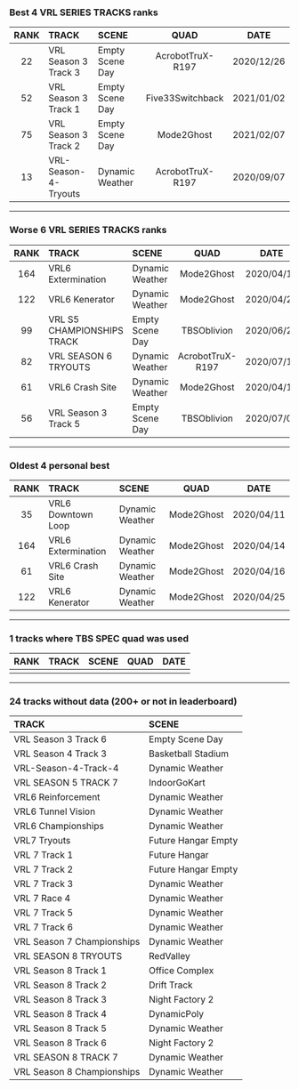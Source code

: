 ### Best 4 VRL SERIES TRACKS ranks
|RANK|TRACK|SCENE|QUAD|DATE|
|:---:|:---|:---|:---:|:---:|
|22|VRL Season 3 Track 3|Empty Scene Day|AcrobotTruX-R197|2020/12/26|
|52|VRL Season 3 Track 1|Empty Scene Day|Five33Switchback|2021/01/02|
|75|VRL Season 3 Track 2|Empty Scene Day|Mode2Ghost|2021/02/07|
|13|VRL-Season-4-Tryouts|Dynamic Weather|AcrobotTruX-R197|2020/09/07|
---
### Worse 6 VRL SERIES TRACKS ranks
|RANK|TRACK|SCENE|QUAD|DATE|
|:---:|:---|:---|:---:|:---:|
|164|VRL6 Extermination|Dynamic Weather|Mode2Ghost|2020/04/14|
|122|VRL6 Kenerator|Dynamic Weather|Mode2Ghost|2020/04/25|
|99|VRL S5 CHAMPIONSHIPS TRACK|Empty Scene Day|TBSOblivion|2020/06/28|
|82|VRL SEASON 6 TRYOUTS|Dynamic Weather|AcrobotTruX-R197|2020/07/18|
|61|VRL6 Crash Site|Dynamic Weather|Mode2Ghost|2020/04/16|
|56|VRL Season 3 Track 5|Empty Scene Day|TBSOblivion|2020/07/01|
---
### Oldest 4 personal best
|RANK|TRACK|SCENE|QUAD|DATE|
|:---:|:---|:---|:---:|:---:|
|35|VRL6 Downtown Loop|Dynamic Weather|Mode2Ghost|2020/04/11|
|164|VRL6 Extermination|Dynamic Weather|Mode2Ghost|2020/04/14|
|61|VRL6 Crash Site|Dynamic Weather|Mode2Ghost|2020/04/16|
|122|VRL6 Kenerator|Dynamic Weather|Mode2Ghost|2020/04/25|
---
### 1 tracks where TBS SPEC quad was used
|RANK|TRACK|SCENE|QUAD|DATE|
|:---:|:---|:---|:---:|:---:|
||||||
---
### 24 tracks without data (200+ or not in leaderboard)
|TRACK|SCENE|
|:---|:---|
|VRL Season 3 Track 6|Empty Scene Day|
|VRL Season 4 Track 3|Basketball Stadium|
|VRL-Season-4-Track-4|Dynamic Weather|
|VRL SEASON 5 TRACK 7|IndoorGoKart|
|VRL6 Reinforcement|Dynamic Weather|
|VRL6 Tunnel Vision|Dynamic Weather|
|VRL6 Championships|Dynamic Weather|
|VRL7 Tryouts|Future Hangar Empty|
|VRL 7 Track 1|Future Hangar|
|VRL 7 Track 2|Future Hangar Empty|
|VRL 7 Track 3|Dynamic Weather|
|VRL 7 Race 4|Dynamic Weather|
|VRL 7 Track 5|Dynamic Weather|
|VRL 7 Track 6|Dynamic Weather|
|VRL Season 7 Championships|Dynamic Weather|
|VRL SEASON 8 TRYOUTS|RedValley|
|VRL Season 8 Track 1|Office Complex|
|VRL Season 8 Track 2|Drift Track|
|VRL Season 8 Track 3|Night Factory 2|
|VRL Season 8 Track 4|DynamicPoly|
|VRL Season 8 Track 5|Dynamic Weather|
|VRL Season 8 Track 6|Night Factory 2|
|VRL SEASON 8 TRACK 7|Dynamic Weather|
|VRL Season 8 Championships|Dynamic Weather|
